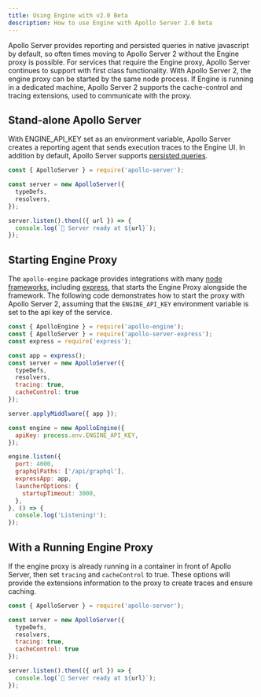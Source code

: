 ```yaml
---
title: Using Engine with v2.0 Beta
description: How to use Engine with Apollo Server 2.0 beta
---
```


Apollo Server provides reporting and persisted queries in native javascript by default, so often times moving to Apollo Server 2 without the Engine proxy is possible. For services that require the Engine proxy, Apollo Server continues to support with first class functionality. With Apollo Server 2, the engine proxy can be started by the same node process. If Engine is running in a dedicated machine, Apollo Server 2 supports the cache-control and tracing extensions, used to communicate with the proxy.

## Stand-alone Apollo Server

With ENGINE_API_KEY set as an environment variable, Apollo Server creates a reporting agent that sends execution traces to the Engine UI. In addition by default, Apollo Server supports [persisted queries](./features/apq.html).

<!-- FIXME add something about CDN headers-->

```js
const { ApolloServer } = require('apollo-server');

const server = new ApolloServer({
  typeDefs,
  resolvers,
});

server.listen().then(({ url }) => {
  console.log(`🚀 Server ready at ${url}`);
});
```

## Starting Engine Proxy

The `apollo-engine` package provides integrations with many [node frameworks](/docs/engine/setup-node.html#not-express), including [express](/docs/engine/setup-node.html#setup-guide), that starts the Engine Proxy alongside the framework. The following code demonstrates how to start the proxy with Apollo Server 2, assuming that the `ENGINE_API_KEY` environment variable is set to the api key of the service.

```js
const { ApolloEngine } = require('apollo-engine');
const { ApolloServer } = require('apollo-server-express');
const express = require('express');

const app = express();
const server = new ApolloServer({
  typeDefs,
  resolvers,
  tracing: true,
  cacheControl: true
});

server.applyMiddlware({ app });

const engine = new ApolloEngine({
  apiKey: process.env.ENGINE_API_KEY,
});

engine.listen({
  port: 4000,
  graphqlPaths: ['/api/graphql'],
  expressApp: app,
  launcherOptions: {
    startupTimeout: 3000,
  },
}, () => {
  console.log('Listening!');
});
```

## With a Running Engine Proxy

If the engine proxy is already running in a container in front of Apollo Server, then set `tracing` and `cacheControl` to true. These options will provide the extensions information to the proxy to create traces and ensure caching.

```js
const { ApolloServer } = require('apollo-server');

const server = new ApolloServer({
  typeDefs,
  resolvers,
  tracing: true,
  cacheControl: true
});

server.listen().then(({ url }) => {
  console.log(`🚀 Server ready at ${url}`);
});
```
